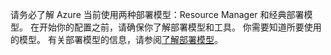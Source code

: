 请务必了解 Azure 当前使用两种部署模型：Resource Manager 和经典部署模型。 在开始你的配置之前，请确保你了解部署模型和工具。 你需要知道所要使用的模型。 有关部署模型的信息，请参阅[了解部署模型](../articles/resource-manager-deployment-model.md)。

